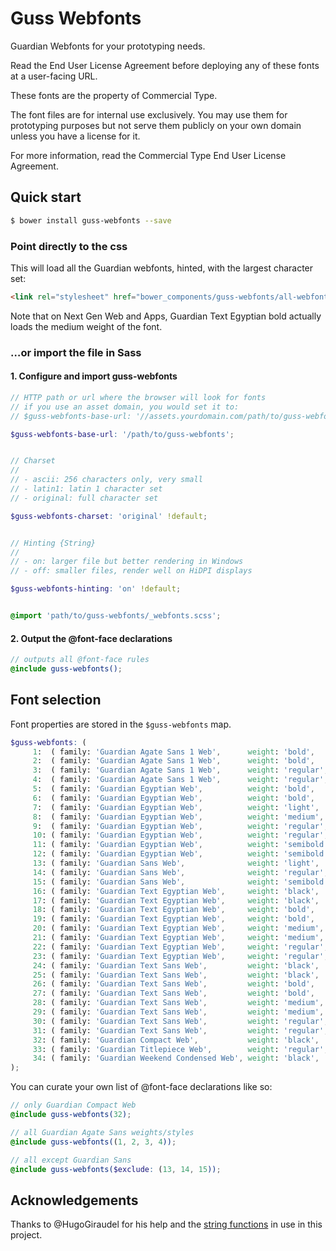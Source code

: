 # Guss Webfonts

Guardian Webfonts for your prototyping needs.

Read the End User License Agreement before deploying any of these fonts
at a user-facing URL.

These fonts are the property of Commercial Type.

The font files are for internal use exclusively. You may use them for
prototyping purposes but not serve them publicly on your own domain
unless you have a license for it.

For more information, read the Commercial Type End User License Agreement.

## Quick start

```bash
$ bower install guss-webfonts --save
```

### Point directly to the css

This will load all the Guardian webfonts, hinted, with the largest character
set:

```html
<link rel="stylesheet" href="bower_components/guss-webfonts/all-webfonts.css" type="text/css" />
```

Note that on Next Gen Web and Apps, Guardian Text Egyptian bold actually loads
the medium weight of the font.

### …or import the file in Sass

#### 1. Configure and import guss-webfonts

```scss
// HTTP path or url where the browser will look for fonts
// if you use an asset domain, you would set it to:
// $guss-webfonts-base-url: '//assets.yourdomain.com/path/to/guss-webfonts';

$guss-webfonts-base-url: '/path/to/guss-webfonts';


// Charset
//
// - ascii: 256 characters only, very small
// - latin1: latin 1 character set
// - original: full character set

$guss-webfonts-charset: 'original' !default;


// Hinting {String}
//
// - on: larger file but better rendering in Windows
// - off: smaller files, render well on HiDPI displays

$guss-webfonts-hinting: 'on' !default;


@import 'path/to/guss-webfonts/_webfonts.scss';
```

#### 2. Output the @font-face declarations

```scss
// outputs all @font-face rules
@include guss-webfonts();
```

## Font selection

Font properties are stored in the `$guss-webfonts` map.

```scss
$guss-webfonts: (
     1:  ( family: 'Guardian Agate Sans 1 Web',      weight: 'bold',     style: 'normal' ),
     2:  ( family: 'Guardian Agate Sans 1 Web',      weight: 'bold',     style: 'italic' ),
     3:  ( family: 'Guardian Agate Sans 1 Web',      weight: 'regular',  style: 'normal' ),
     4:  ( family: 'Guardian Agate Sans 1 Web',      weight: 'regular',  style: 'italic' ),
     5:  ( family: 'Guardian Egyptian Web',          weight: 'bold',     style: 'normal' ),
     6:  ( family: 'Guardian Egyptian Web',          weight: 'bold',     style: 'italic' ),
     7:  ( family: 'Guardian Egyptian Web',          weight: 'light',    style: 'normal' ),
     8:  ( family: 'Guardian Egyptian Web',          weight: 'medium',   style: 'normal' ),
     9:  ( family: 'Guardian Egyptian Web',          weight: 'regular',  style: 'normal' ),
     10: ( family: 'Guardian Egyptian Web',          weight: 'regular',  style: 'italic' ),
     11: ( family: 'Guardian Egyptian Web',          weight: 'semibold', style: 'normal' ),
     12: ( family: 'Guardian Egyptian Web',          weight: 'semibold', style: 'italic' ),
     13: ( family: 'Guardian Sans Web',              weight: 'light',    style: 'normal' ),
     14: ( family: 'Guardian Sans Web',              weight: 'regular',  style: 'normal' ),
     15: ( family: 'Guardian Sans Web',              weight: 'semibold', style: 'normal' ),
     16: ( family: 'Guardian Text Egyptian Web',     weight: 'black',    style: 'normal' ),
     17: ( family: 'Guardian Text Egyptian Web',     weight: 'black',    style: 'italic' ),
     18: ( family: 'Guardian Text Egyptian Web',     weight: 'bold',     style: 'normal' ),
     19: ( family: 'Guardian Text Egyptian Web',     weight: 'bold',     style: 'italic' ),
     20: ( family: 'Guardian Text Egyptian Web',     weight: 'medium',   style: 'normal' ),
     21: ( family: 'Guardian Text Egyptian Web',     weight: 'medium',   style: 'italic' ),
     22: ( family: 'Guardian Text Egyptian Web',     weight: 'regular',  style: 'normal' ),
     23: ( family: 'Guardian Text Egyptian Web',     weight: 'regular',  style: 'italic' ),
     24: ( family: 'Guardian Text Sans Web',         weight: 'black',    style: 'normal' ),
     25: ( family: 'Guardian Text Sans Web',         weight: 'black',    style: 'italic' ),
     26: ( family: 'Guardian Text Sans Web',         weight: 'bold',     style: 'normal' ),
     27: ( family: 'Guardian Text Sans Web',         weight: 'bold',     style: 'italic' ),
     28: ( family: 'Guardian Text Sans Web',         weight: 'medium',   style: 'normal' ),
     29: ( family: 'Guardian Text Sans Web',         weight: 'medium',   style: 'italic' ),
     30: ( family: 'Guardian Text Sans Web',         weight: 'regular',  style: 'normal' ),
     31: ( family: 'Guardian Text Sans Web',         weight: 'regular',  style: 'italic' ),
     32: ( family: 'Guardian Compact Web',           weight: 'black',    style: 'normal', extra: true ),
     33: ( family: 'Guardian Titlepiece Web',        weight: 'regular',  style: 'normal', extra: true ),
     34: ( family: 'Guardian Weekend Condensed Web', weight: 'black',    style: 'normal', extra: true )
);
```

You can curate your own list of @font-face declarations like so:

```scss
// only Guardian Compact Web
@include guss-webfonts(32);

// all Guardian Agate Sans weights/styles
@include guss-webfonts((1, 2, 3, 4));

// all except Guardian Sans
@include guss-webfonts($exclude: (13, 14, 15));
```

## Acknowledgements

Thanks to @HugoGiraudel for his help and the [string functions][sassystrings]
in use in this project.

[sassystrings]: https://github.com/HugoGiraudel/SassyStrings
